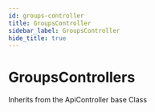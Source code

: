 ```yaml
---
id: groups-controller
title: GroupsController
sidebar_label: GroupsController
hide_title: true
---
```


# GroupsControllers

Inherits from the ApiController base Class
